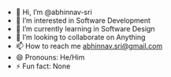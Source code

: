 - 👋 Hi, I’m @abhinnav-sri
- 👀 I’m interested in Software Development
- 🌱 I’m currently learning in Software Design
- 💞️ I’m looking to collaborate on Anything
- 📫 How to reach me abhinnav.sri@gmail.com
- 😄 Pronouns: He/Him
- ⚡ Fun fact: None

<!---
abhinnav-sri/abhinnav-sri is a ✨ special ✨ repository because its `README.md` (this file) appears on your GitHub profile.
You can click the Preview link to take a look at your changes.
--->
